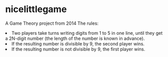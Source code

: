 # nicelittlegame
A Game Theory project from 2014
The rules:
<li>Two players take turns writing digits from 1 to 5 in one line,
until they get a 2N-digit number (the length of the number is known in advance).</li>
<li>If the resulting number is divisible by 9, the second player wins.</li>
<li>If the resulting number is not divisible by 9, the first player wins.</li>
